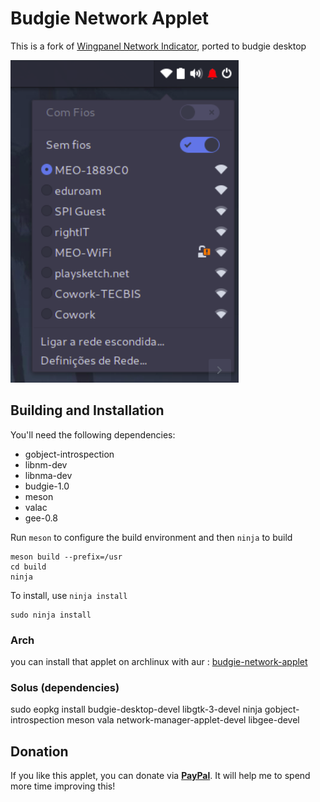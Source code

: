 # Budgie Network Applet
This is a fork of [Wingpanel Network Indicator](https://github.com/elementary/wingpanel-indicator-network), ported to budgie desktop


![Screenshot](data/screenshot.png?raw=true)

## Building and Installation

You'll need the following dependencies:

* gobject-introspection
* libnm-dev
* libnma-dev
* budgie-1.0
* meson
* valac
* gee-0.8

Run `meson` to configure the build environment and then `ninja` to build

    meson build --prefix=/usr
    cd build
    ninja

To install, use `ninja install`

    sudo ninja install
    
### Arch
you can install that applet on archlinux with aur : [budgie-network-applet](https://aur.archlinux.org/packages/budgie-network-applet)

### Solus (dependencies)
sudo eopkg install budgie-desktop-devel libgtk-3-devel ninja gobject-introspection meson vala network-manager-applet-devel libgee-devel

## Donation

If you like this applet, you can donate via **[PayPal](https://www.paypal.me/danielpinto8zz6)**. It will help me to spend more time improving this!
